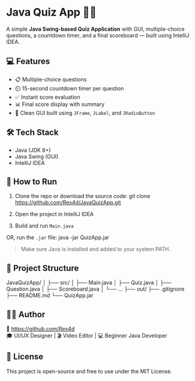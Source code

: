 # Java Quiz App 🧠✨

A simple **Java Swing-based Quiz Application** with GUI, multiple-choice questions, a countdown timer, and a final scoreboard — built using IntelliJ IDEA.

## 💻 Features

- 📋 Multiple-choice questions
- ⏲️ 15-second countdown timer per question
- ✅ Instant score evaluation
- 📊 Final score display with summary
- 🧠 Clean GUI built using `JFrame`, `JLabel`, and `JRadioButton`

## 🛠️ Tech Stack

- Java (JDK 8+)
- Java Swing (GUI)
- IntelliJ IDEA

## 🚀 How to Run

1. Clone the repo or download the source code:
   git clone https://github.com/Rex4d/JavaQuizApp.git

2. Open the project in IntelliJ IDEA

3. Build and run `Main.java`

OR, run the `.jar` file:
   java -jar QuizApp.jar

> Make sure Java is installed and added to your system PATH.

## 📁 Project Structure

JavaQuizApp/
│
├── src/
│   ├── Main.java
│   ├── Quiz.java
│   ├── Question.java
│   ├── Scoreboard.java
│   └── ...
├── out/
├── .gitignore
├── README.md
└── QuizApp.jar

## 🙋‍♂️ Author

👤 https://github.com/Rex4d  
🎓 UI/UX Designer | 🎬 Video Editor | 💻 Beginner Java Developer

## 📝 License

This project is open-source and free to use under the MIT License.
